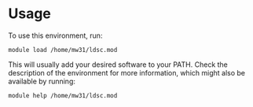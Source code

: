 # Usage

To use this environment, run:

```
module load /home/mw31/ldsc.mod
```

This will usually add your desired software to your PATH. Check the description
of the environment for more information, which might also be available by
running:

```
module help /home/mw31/ldsc.mod
```
